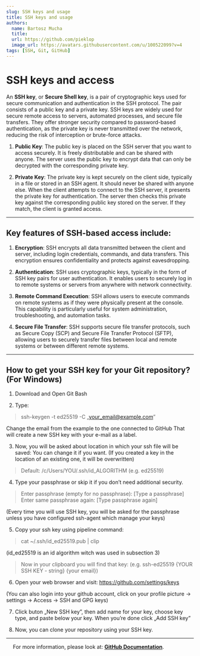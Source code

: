 ```yaml
---
slug: SSH keys and usage
title: SSH keys and usage
authors:
  name: Bartosz Mucha
  title: 
  url: https://github.com/pieklop
  image_url: https://avatars.githubusercontent.com/u/100522099?v=4
tags: [SSH, Git, GitHub]
---
```


# SSH keys and access
An **SSH key**, or **Secure Shell key**, is a pair of cryptographic keys used for secure communication and authentication in the SSH protocol. The pair consists of a public key and a private key. SSH keys are widely used for secure remote access to servers, automated processes, and secure file transfers. They offer stronger security compared to password-based authentication, as the private key is never transmitted over the network, reducing the risk of interception or brute-force attacks.

1.	**Public Key**: The public key is placed on the SSH server that you want to access securely. It is freely distributable and can be shared with anyone. The server uses the public key to encrypt data that can only be decrypted with the corresponding private key.

2.	**Private Key**: The private key is kept securely on the client side, typically in a file or stored in an SSH agent. It should never be shared with anyone else. When the client attempts to connect to the SSH server, it presents the private key for authentication. The server then checks this private key against the corresponding public key stored on the server. If they match, the client is granted access.

---

## Key features of SSH-based access include:

1.	**Encryption**: SSH encrypts all data transmitted between the client and server, including login credentials, commands, and data transfers. This encryption ensures confidentiality and protects against eavesdropping.

2.	**Authentication**: SSH uses cryptographic keys, typically in the form of SSH key pairs for user authentication. It enables users to securely log in to remote systems or servers from anywhere with network connectivity. 

3.	**Remote Command Execution**: SSH allows users to execute commands on remote systems as if they were physically present at the console. This capability is particularly useful for system administration, troubleshooting, and automation tasks.

4.	**Secure File Transfer**: SSH supports secure file transfer protocols, such as Secure Copy (SCP) and Secure File Transfer Protocol (SFTP), allowing users to securely transfer files between local and remote systems or between different remote systems.

---

## How to get your SSH key for your Git repository? (For Windows)

1.	Download and Open Git Bash

2.	Type:
> ssh-keygen -t ed25519 -C „your_email@example.com”

Change the email from the example to the one connected to GitHub 
That will create a new SSH key with your e-mail as a label.

3.	Now, you will be asked about location in which your ssh file will be saved:
You can change it if you want. (If you created a key in the location of an existing one, it will be overwritten)

> Default: /c/Users/YOU/.ssh/id_ALGORITHM (e.g. ed25519)

4.	Type your passphrase or skip it if you don’t need additional security.

> Enter passphrase (empty for no passphrase): [Type a passphrase]
> Enter same passphrase again: [Type passphrase again]

(Every time you will use SSH key, you will be asked for the passphrase unless you have configured ssh-agent which manage your keys)

5.	Copy your ssh key using pipeline command:

> cat ~/.ssh/id_ed25519.pub | clip

(id_ed25519 is an id algorithm witch was used in subsection 3)

> Now in your clipboard you will find that key:
> (e.g. ssh-ed25519 {YOUR SSH KEY - string} {your email})

6.	Open your web browser and visit: https://github.com/settings/keys 

(You can also login into your github account, click on your profile picture -> settings -> Access -> SSH and GPG keys)

7.	Click buton „New SSH key”, then add name for your key, choose key type, and paste below your key. When you’re done click „Add SSH key”

8.	Now, you can clone your repository using your SSH key.

---
 
For more information, please look at: **[GitHub Documentation](https://docs.github.com/en/authentication/connecting-to-github-with-ssh/generating-a-new-ssh-key-and-adding-it-to-the-ssh-agent)**.


